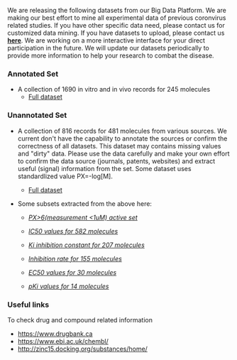 We are releasing the following datasets from our Big Data Platform. We are making our best effort to mine all experimental data of previous coronvirus related studies. If you have other specific data need, please contact us for customized data mining. If you have datasets to upload, please contact us [**here**](https://github.com/GHDDI-AILab/Targeting2019-nCoV/issues). We are working on a more interactive interface for your direct participation in the future. We will update our datasets periodically to provide more information to help your research to combat the disease. 


### Annotated Set

* A collection of 1690 in vitro and in vivo records for 245 molecules     
    * [Full dataset](https://ghddi-oss.oss-cn-zhangjiakou.aliyuncs.com/file/SARS_annotated_1690.csv)

### Unannotated Set

* A collection of 816 records for 481 molecules from various sources. We current don't have the capability to annotate the sources or confirm the correctness of all datasets. This dataset may contains missing values and "dirty" data. Please use the data carefully and make your own effort to confirm the data source (journals, patents, websites) and extract useful (signal) information from the set. Some dataset uses standardlized value PX=-log[M].    
    * [Full dataset](https://ghddi-oss.oss-cn-zhangjiakou.aliyuncs.com/file/AllAssay_coronavirus_all.csv)


* Some subsets extracted from the above here:

    * [*PX>6(measurement <1uM) active set*](https://ghddi-oss.oss-cn-zhangjiakou.aliyuncs.com/file/AllAssay_coronavirus_active.csv)

    * [*IC50 values for 582 molecules*](https://ghddi-oss.oss-cn-zhangjiakou.aliyuncs.com/file/coronavirus_IC50_for_582_molecules.csv)

    * [*Ki inhibition constant for 207 molecules*](https://ghddi-oss.oss-cn-zhangjiakou.aliyuncs.com/file/coronavirus_Ki_inhibition_constant_for_207_molecules.csv)


    * [*Inhibition rate for 155 molecules*](https://ghddi-oss.oss-cn-zhangjiakou.aliyuncs.com/file/coronavirus_inhibition_rate_for_155_molecules.csv)


    * [*EC50 values for 30 molecules*](https://ghddi-oss.oss-cn-zhangjiakou.aliyuncs.com/file/coronavirus_EC50_for_30_molecules.csv)


    * [*pKi values for 14 molecules*](https://ghddi-oss.oss-cn-zhangjiakou.aliyuncs.com/file/coronavirus_pKi_for_14_molecules.csv)



### Useful links
To check drug and compound related information   

* https://www.drugbank.ca    
* https://www.ebi.ac.uk/chembl/    
* http://zinc15.docking.org/substances/home/    

